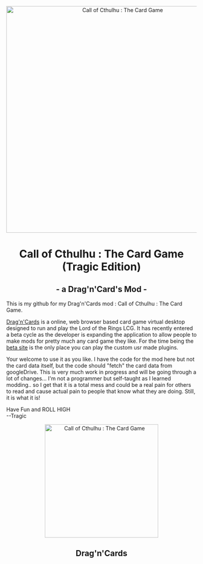 <p align="center">
<img width="600" src="https://i.imgur.com/INgewtQ.jpg" alt="Call of Cthulhu : The Card Game">
<h1 align="center">Call of Cthulhu : The Card Game (Tragic Edition)</h1>
<h2 align="center">- a Drag'n'Card's Mod -</h2>
</p>

This is my github for my Drag'n'Cards mod : Call of Cthulhu : The Card Game. 

[Drag'n'Cards](https://dragncards.com/lobby) is a online, web browser based card game virtual desktop designed to run and play the Lord of the Rings LCG. It has recently entered a beta cycle as the developer is expanding the application to allow people to make mods for pretty much any card game they like. For the time being the [beta site](https://beta.dragncards.com/lobby) is the only place you can play the custom usr made plugins.

Your welcome to use it as you like. I have the code for the mod here but not the card data itself, but the code should "fetch" the card data from googleDrive. This is very much work in progress and will be going through a lot of changes... I'm not a programmer but self-taught as I learned modding.. so I get that it is a total mess and could be a real pain for others to read and cause actual pain to people that know what they are doing. Still, it is what it is!

Have Fun and ROLL HIGH<br>
--Tragic

<p align="center">
<a href="https://dragncards.com/lobby">
  <img width="300" src="https://i.imgur.com/9NLqBPh.png" alt="Call of Cthulhu : The Card Game">
</a>
<h2 align="center">Drag'n'Cards</h1>
</p>
